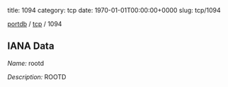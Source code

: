 title: 1094
category: tcp
date: 1970-01-01T00:00:00+0000
slug: tcp/1094

[portdb](/) / [tcp](/category/tcp.html) / 1094


## IANA Data

_Name:_ rootd

_Description:_ ROOTD

